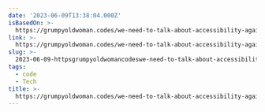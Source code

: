 ```yaml
---
date: '2023-06-09T13:38:04.000Z'
isBasedOn: >-
  https://grumpyoldwoman.codes/we-need-to-talk-about-accessibility-again-and-again-and-then-some-more/
link: >-
  https://grumpyoldwoman.codes/we-need-to-talk-about-accessibility-again-and-again-and-then-some-more/
slug: >-
  2023-06-09-httpsgrumpyoldwomancodeswe-need-to-talk-about-accessibility-again-and-again-and-then-some-more
tags:
  - code
  - Tech
title: >-
  https://grumpyoldwoman.codes/we-need-to-talk-about-accessibility-again-and-again-and-then-some-more/
---
```


